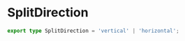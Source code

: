 <!--
 * @Author: haifeng.lu haifeng.lu@ly.com
 * @Date: 2022-08-23 11:37:51
 * @LastEditors: haifeng.lu
 * @LastEditTime: 2022-12-10 10:32:23
 * @Description: 
-->
# SplitDirection

```ts
export type SplitDirection = 'vertical' | 'horizontal';
```
